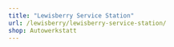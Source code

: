 ```yaml
---
title: "Lewisberry Service Station"
url: /lewisberry/lewisberry-service-station/
shop: Autowerkstatt
---
```

